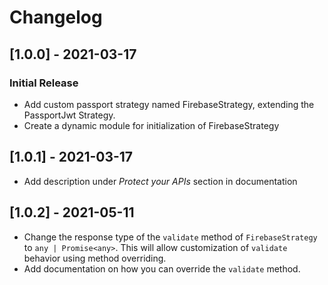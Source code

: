 # Changelog

## [1.0.0] - 2021-03-17
### Initial Release
- Add custom passport strategy named FirebaseStrategy, extending
  the PassportJwt Strategy.
- Create a dynamic module for initialization of FirebaseStrategy
## [1.0.1] - 2021-03-17
- Add description under _Protect your APIs_ section in documentation
## [1.0.2] - 2021-05-11
- Change the response type of the `validate` method of `FirebaseStrategy` 
  to `any | Promise<any>`. This will allow customization of `validate`
  behavior using method overriding.
- Add documentation on how you can override the `validate` method.  
